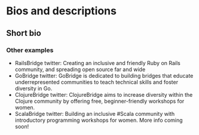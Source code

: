 # Bios and descriptions

## Short bio

### Other examples

 - RailsBridge twitter: Creating an inclusive and friendly Ruby on Rails community, and spreading open source far and wide
 - GoBridge twitter: GoBridge is dedicated to building bridges that educate underrepresented communities to teach technical skills and foster diversity in Go.
 - ClojureBridge twitter: ClojureBridge aims to increase diversity within the Clojure community by offering free, beginner-friendly workshops for women.
 - ScalaBridge twitter: Building an inclusive #Scala community with introductory programming workshops for women. More info coming soon!



